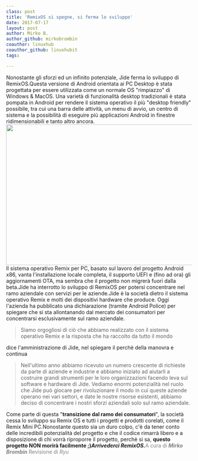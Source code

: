 ```yaml
---
class: post
title: 'RemixOS si spegne, si ferma lo sviluppo'
date: 2017-07-17
layout: post
author: Mirko B.
author_github: mirkobrombin
coauthor: linuxhub
coauthor_github: linuxhubit
tags:

---
```

Nonostante gli sforzi ed un infinito potenziale, Jide ferma lo sviluppo di RemixOS.Questa versione di Android orientata ai PC Desktop è stata progettata per essere utilizzata come un normale OS "rimpiazzo" di Windows &amp; MacOS. Una varietà di funzionalità desktop tradizionali è stata pompata in Android per rendere il sistema operativo il più "desktop friendly" possibile, tra cui una barra delle attività, un menu di avvio, un centro di sistema e la possibilità di eseguire più applicazioni Android in finestre ridimensionabili e tanto altro ancora.<img class="aligncenter size-full wp-image-974 size-full wp-image-49" src="https://linuxhub.it/wordpress/wp-content/uploads/2017/07/remixos.png" alt="" width="619" height="382" />Il sistema operativo Remix per PC, basato sul lavoro del progetto Android x86, vanta l'installazione locale completa, il supporto UEFI e (fino ad ora) gli aggiornamenti OTA, ma sembra che il progetto non migrerà fuori dalla beta.Jide ha interrotto lo sviluppo di RemixOS per potersi concentrare nel ramo aziendale con servizi per le aziende.Jide è la società dietro il sistema operativo Remix e molti dei dispositivi hardware che produce. Oggi l'azienda ha pubblicato una dichiarazione (tramite Android Police) per spiegare che si sta allontanando dal mercato dei consumatori per concentrarsi esclusivamente sul ramo aziendale.<blockquote>Siamo orgogliosi di ciò che abbiamo realizzato con il sistema operativo Remix e la risposta che ha raccolto da tutto il mondo</blockquote>dice l'amministrazione di Jide, nel spiegare il perchè della manovra e continua<blockquote>Nell'ultimo anno abbiamo ricevuto un numero crescente di richieste da parte di aziende e industrie e abbiamo iniziato ad aiutarli a costruire grandi strumenti per le loro organizzazioni facendo leva sul software e hardware di Jide. Vediamo enormi potenzialità nel ruolo che Jide può giocare per rivoluzionare il modo in cui queste aziende operano nei vari settori, e date le nostre risorse esistenti, abbiamo deciso di concentrare i nostri sforzi aziendali solo sul ramo aziendale.</blockquote>Come parte di questa "<strong>transizione dal ramo dei consumatori</strong>", la società cessa lo sviluppo su Remix OS e tutti i progetti e prodotti corelati, come il Remix Mini PC.Nonostante questo sia un duro colpo, c'è da tener conto delle incredibili potenzialità del progetto e che il codice rimarrà libero e a disposizione di chi vorrà riproporre il progetto, perchè si sa, <strong>questo progetto NON morirà facilmente ;)</strong><em><strong>Arrivederci RemixOS.</strong></em><span style="color: #808080;">A cura di <em><strong>Mirko Brombin</strong></em></span><span style="color: #808080;"> Revisione di <em>Ryu</em></span>